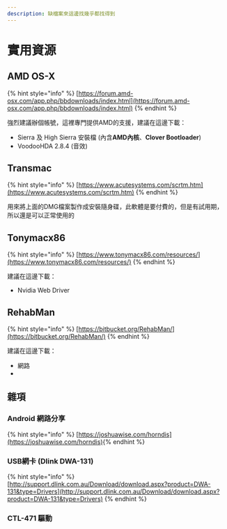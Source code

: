 ```yaml
---
description: 缺檔案來這邊找幾乎都找得到
---
```


# 實用資源

## AMD OS-X

{% hint style="info" %}
[https://forum.amd-osx.com/app.php/bbdownloads/index.html](https://forum.amd-osx.com/app.php/bbdownloads/index.html)
{% endhint %}

強烈建議辦個帳號，這裡專門提供AMD的支援，建議在這邊下載：

* Sierra 及 High Sierra 安裝檔 \(內含**AMD內核**、**Clover Bootloader**\)
* VoodooHDA 2.8.4 \(音效\)

## Transmac

{% hint style="info" %}
[https://www.acutesystems.com/scrtm.htm](https://www.acutesystems.com/scrtm.htm)
{% endhint %}

用來將上面的DMG檔案製作成安裝隨身碟，此軟體是要付費的，但是有試用期，所以還是可以正常使用的

## Tonymacx86

{% hint style="info" %}
[https://www.tonymacx86.com/resources/](https://www.tonymacx86.com/resources/)
{% endhint %}

建議在這邊下載：

* Nvidia Web Driver

## RehabMan

{% hint style="info" %}
[https://bitbucket.org/RehabMan/](https://bitbucket.org/RehabMan/)
{% endhint %}

建議在這邊下載：

* 網路
* 
## 雜項

### Android 網路分享

{% hint style="info" %}
[https://joshuawise.com/horndis](https://joshuawise.com/horndis)​
{% endhint %}

### USB網卡 \(Dlink DWA-131\)

{% hint style="info" %}
[http://support.dlink.com.au/Download/download.aspx?product=DWA-131&type=Drivers](http://support.dlink.com.au/Download/download.aspx?product=DWA-131&type=Drivers)
{% endhint %}

### CTL-471 驅動



